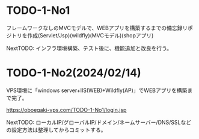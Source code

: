 # TODO-1-No1
フレームワークなしのMVCモデルで、WEBアプリを構築するまでの備忘録リポジトリを作成(Servlet/Jsp)(wildfly)(MVCモデル)(shopアプリ)

NextTODO: インフラ環境構築、テスト後に、機能追加と改良を行う。

# TODO-1-No2(2024/02/14) 
VPS環境に「windows server+IIS(WEB)+Wildfly(AP)」でWEBアプリを構築まで完了。

https://oboegaki-vps.com/TODO-1-No1/login.jsp

 

NextTODO: ローカルIP/グローバルIP/ドメイン/ネームサーバー/DNS/SSLなどの設定方法は整理してからコミットする。
